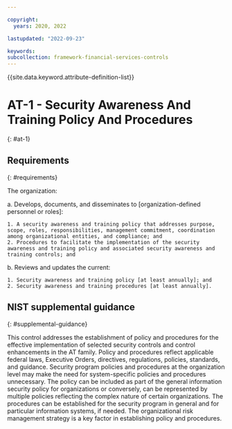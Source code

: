 ```yaml
---

copyright:
  years: 2020, 2022

lastupdated: "2022-09-23"

keywords: 
subcollection: framework-financial-services-controls
---
```


{{site.data.keyword.attribute-definition-list}}

# AT-1 - Security Awareness And Training Policy And Procedures
{: #at-1}

## Requirements
{: #requirements}

The organization:

a. Develops, documents, and disseminates to [organization-defined personnel or roles]:

    1. A security awareness and training policy that addresses purpose, scope, roles, responsibilities, management commitment, coordination among organizational entities, and compliance; and
    2. Procedures to facilitate the implementation of the security awareness and training policy and associated security awareness and training controls; and

b. Reviews and updates the current:

    1. Security awareness and training policy [at least annually]; and
    2. Security awareness and training procedures [at least annually].

## NIST supplemental guidance
{: #supplemental-guidance}

This control addresses the establishment of policy and procedures for the effective implementation of selected security controls and control enhancements in the AT family. Policy and procedures reflect applicable federal laws, Executive Orders, directives, regulations, policies, standards, and guidance. Security program policies and procedures at the organization level may make the need for system-specific policies and procedures unnecessary. The policy can be included as part of the general information security policy for organizations or conversely, can be represented by multiple policies reflecting the complex nature of certain organizations. The procedures can be established for the security program in general and for particular information systems, if needed. The organizational risk management strategy is a key factor in establishing policy and procedures.

